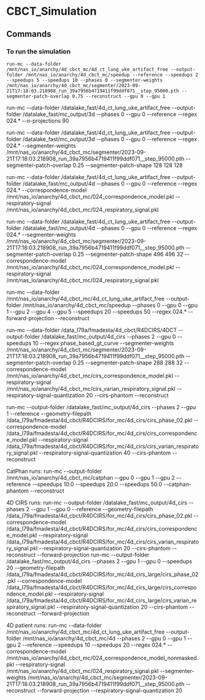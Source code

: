 # CBCT_Simulation
## Commands
### To run the simulation
```
run-mc --data-folder /mnt/nas_io/anarchy/4d_cbct_mc/4d_ct_lung_uke_artifact_free --output-folder /mnt/nas_io/anarchy/4d_cbct_mc/speedup --reference --speedups 2 --speedups 5 --speedups 10 --phases 0 --segmenter-weights /mnt/nas_io/anarchy/4d_cbct_mc/segmenter/2023-09-21T17:18:03.218908_run_39a7956b4719411f99ddf071__step_95000.pth --segmenter-patch-overlap 0.75 --reconstruct --gpu 0 --gpu 1
```


run-mc --data-folder /datalake_fast/4d_ct_lung_uke_artifact_free --output-folder /datalake_fast/mc_output/3d --phases 0 --gpu 0 --reference --regex 024.* --n-projections 90

run-mc --data-folder /datalake_fast/4d_ct_lung_uke_artifact_free --output-folder /datalake_fast/mc_output/3d --phases 0 --gpu 0 --reference --regex 024.* --segmenter-weights /mnt/nas_io/anarchy/4d_cbct_mc/segmenter/2023-09-21T17:18:03.218908_run_39a7956b4719411f99ddf071__step_95000.pth --segmenter-patch-overlap 0.25 --segmenter-patch-shape 128 128 128

run-mc --data-folder /datalake_fast/4d_ct_lung_uke_artifact_free --output-folder /datalake_fast/mc_output/4d --phases 0  --gpu 0 --reference --regex 024.* --correspondence-model /mnt/nas_io/anarchy/4d_cbct_mc/024_correspondence_model.pkl --respiratory-signal /mnt/nas_io/anarchy/4d_cbct_mc/024_respiratory_signal.pkl

run-mc --data-folder /datalake_fast/4d_ct_lung_uke_artifact_free --output-folder /datalake_fast/mc_output/4d --phases 0 --gpu 0 --reference --regex 024.* --segmenter-weights /mnt/nas_io/anarchy/4d_cbct_mc/segmenter/2023-09-21T17:18:03.218908_run_39a7956b4719411f99ddf071__step_95000.pth --segmenter-patch-overlap 0.25 --segmenter-patch-shape 496 496 32 --correspondence-model /mnt/nas_io/anarchy/4d_cbct_mc/024_correspondence_model.pkl --respiratory-signal /mnt/nas_io/anarchy/4d_cbct_mc/024_respiratory_signal.pkl


run-mc --data-folder /mnt/nas_io/anarchy/4d_cbct_mc/4d_ct_lung_uke_artifact_free --output-folder /mnt/nas_io/anarchy/4d_cbct_mc/speedup --phases 0 --gpu 0 --gpu 1 --gpu 2 --gpu 4 --gpu 5  --speedups 20 --speedups 50 --regex 024.* --forward-projection --reconstruct




run-mc --data-folder /data_l79a/fmadesta/4d_cbct/R4DCIRS/4DCT --output-folder /datalake_fast/mc_output/4d_cirs --phases 2 --gpu 0 --speedups 10 --regex phase_based_gt_curve --segmenter-weights /mnt/nas_io/anarchy/4d_cbct_mc/segmenter/2023-09-21T17:18:03.218908_run_39a7956b4719411f99ddf071__step_95000.pth --segmenter-patch-overlap 0.25 --segmenter-patch-shape 288 288 32 --correspondence-model /mnt/nas_io/anarchy/4d_cbct_mc/cirs_correspondence_model.pkl --respiratory-signal /mnt/nas_io/anarchy/4d_cbct_mc/cirs_varian_respiratory_signal.pkl --respiratory-signal-quantization 20 --cirs-phantom --reconstruct

run-mc --output-folder /datalake_fast/mc_output/4d_cirs --phases 2 --gpu 1 --reference --geometry-filepath /data_l79a/fmadesta/4d_cbct/R4DCIRS/for_mc/4d_cirs/cirs_phase_02.pkl --correspondence-model /data_l79a/fmadesta/4d_cbct/R4DCIRS/for_mc/4d_cirs/cirs_correspondence_model.pkl --respiratory-signal /data_l79a/fmadesta/4d_cbct/R4DCIRS/for_mc/4d_cirs/cirs_varian_respiratory_signal.pkl --respiratory-signal-quantization 40 --cirs-phantom --reconstruct





CatPhan runs:
run-mc --output-folder /mnt/nas_io/anarchy/4d_cbct_mc/catphan --gpu 0 --gpu 1 --gpu 2 --reference --speedups 10.0 --speedups 20.0 --speedups 50.0 --catphan-phantom --reconstruct


4D CIRS runs:
run-mc --output-folder /datalake_fast/mc_output/4d_cirs --phases 2 --gpu 1 --gpu 0 --reference --geometry-filepath /data_l79a/fmadesta/4d_cbct/R4DCIRS/for_mc/4d_cirs/cirs_phase_02.pkl --correspondence-model /data_l79a/fmadesta/4d_cbct/R4DCIRS/for_mc/4d_cirs/cirs_correspondence_model.pkl --respiratory-signal /data_l79a/fmadesta/4d_cbct/R4DCIRS/for_mc/4d_cirs/cirs_varian_respiratory_signal.pkl --respiratory-signal-quantization 20 --cirs-phantom --reconstruct --forward-projection
run-mc --output-folder /datalake_fast/mc_output/4d_cirs --phases 2 --gpu 1 --gpu 0 --speedups 20 --geometry-filepath /data_l79a/fmadesta/4d_cbct/R4DCIRS/for_mc/4d_cirs_large/cirs_phase_02.pkl --correspondence-model /data_l79a/fmadesta/4d_cbct/R4DCIRS/for_mc/4d_cirs_large/cirs_correspondence_model.pkl --respiratory-signal /data_l79a/fmadesta/4d_cbct/R4DCIRS/for_mc/4d_cirs_large/cirs_varian_respiratory_signal.pkl --respiratory-signal-quantization 20 --cirs-phantom --reconstruct --forward-projection

4D patient runs:
run-mc --data-folder /mnt/nas_io/anarchy/4d_cbct_mc/4d_ct_lung_uke_artifact_free --output-folder /mnt/nas_io/anarchy/4d_cbct_mc/4d --phases 2  --gpu 0 --gpu 1 --gpu 2 --reference --speedups 10 --speedups 20 --regex 024.* --correspondence-model /mnt/nas_io/anarchy/4d_cbct_mc/024_correspondence_model_nonmasked.pkl --respiratory-signal /mnt/nas_io/anarchy/4d_cbct_mc/024_respiratory_signal.pkl --segmenter-weights /mnt/nas_io/anarchy/4d_cbct_mc/segmenter/2023-09-21T17:18:03.218908_run_39a7956b4719411f99ddf071__step_95000.pth --reconstruct --forward-projection --respiratory-signal-quantization 20
